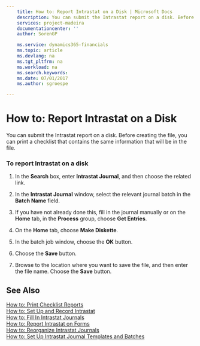 ```yaml
---
    title: How to: Report Intrastat on a Disk | Microsoft Docs
    description: You can submit the Intrastat report on a disk. Before creating the file, you can print a checklist that contains the same information that will be in the file.
    services: project-madeira
    documentationcenter: ''
    author: SorenGP

    ms.service: dynamics365-financials
    ms.topic: article
    ms.devlang: na
    ms.tgt_pltfrm: na
    ms.workload: na
    ms.search.keywords:
    ms.date: 07/01/2017
    ms.author: sgroespe

---
```

# How to: Report Intrastat on a Disk
You can submit the Intrastat report on a disk. Before creating the file, you can print a checklist that contains the same information that will be in the file.  
  
### To report Intrastat on a disk  
  
1.  In the **Search** box, enter **Intrastat Journal**, and then choose the related link.  
  
2.  In the **Intrastat Journal** window, select the relevant journal batch in the **Batch Name** field.  
  
3.  If you have not already done this, fill in the journal manually or on the **Home** tab, in the **Process** group, choose **Get Entries**.  
  
4.  On the **Home** tab, choose **Make Diskette**.  
  
5.  In the batch job window, choose the **OK** button.  
  
6.  Choose the **Save** button.  
  
7.  Browse to the location where you want to save the file, and then enter the file name. Choose the **Save** button.  
  
## See Also  
 [How to: Print Checklist Reports](../how-to-print-checklist-reports.md)   
 [How to: Set Up and Record Intrastat](../how-to-set-up-and-record-intrastat.md)   
 [How to: Fill In Intrastat Journals](../how-to-fill-in-intrastat-journals.md)   
 [How to: Report Intrastat on Forms](../how-to-report-intrastat-on-forms.md)   
 [How to: Reorganize Intrastat Journals](../how-to-reorganize-intrastat-journals.md)   
 [How to: Set Up Intrastat Journal Templates and Batches](../how-to-set-up-intrastat-journal-templates-and-batches.md)